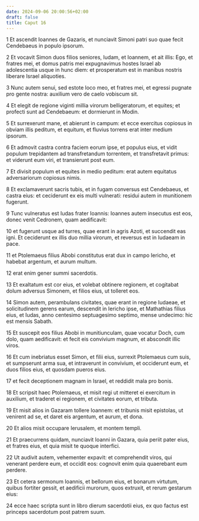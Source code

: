 ```yaml
---
date: 2024-09-06 20:00:56+02:00
draft: false
title: Caput 16
---
```





1 Et ascendit Ioannes de Gazaris, et nunciavit Simoni patri suo quae fecit Cendebaeus in populo ipsorum.

2 Et vocavit Simon duos filios seniores, Iudam, et Ioannem, et ait illis: Ego, et fratres mei, et domus patris mei expugnavimus hostes Israel ab adolescentia usque in hunc diem: et prosperatum est in manibus nostris liberare Israel aliquoties.

3 Nunc autem senui, sed estote loco meo, et fratres mei, et egressi pugnate pro gente nostra: auxilium vero de caelo vobiscum sit.

4 Et elegit de regione viginti millia virorum belligeratorum, et equites; et profecti sunt ad Cendebaeum: et dormierunt in Modin.

5 Et surrexerunt mane, et abierunt in campum: et ecce exercitus copiosus in obviam illis peditum, et equitum, et fluvius torrens erat inter medium ipsorum.

6 Et admovit castra contra faciem eorum ipse, et populus eius, et vidit populum trepidantem ad transfretandum torrentem, et transfretavit primus: et viderunt eum viri, et transierunt post eum.

7 Et divisit populum et equites in medio peditum: erat autem equitatus adversariorum copiosus nimis.

8 Et exclamaverunt sacris tubis, et in fugam conversus est Cendebaeus, et castra eius: et ceciderunt ex eis multi vulnerati: residui autem in munitionem fugerunt.

9 Tunc vulneratus est Iudas frater Ioannis: Ioannes autem insecutus est eos, donec venit Cedronem, quam aedificavit:

10 et fugerunt usque ad turres, quae erant in agris Azoti, et succendit eas igni. Et ceciderunt ex illis duo millia virorum, et reversus est in Iudaeam in pace.

11 et Ptolemaeus filius Abobi constitutus erat dux in campo Iericho, et habebat argentum, et aurum multum.

12 erat enim gener summi sacerdotis.

13 Et exaltatum est cor eius, et volebat obtinere regionem, et cogitabat dolum adversus Simonem, et filios eius, ut tolleret eos.

14 Simon autem, perambulans civitates, quae erant in regione Iudaeae, et solicitudinem gerens earum, descendit in Iericho ipse, et Mathathias filius eius, et Iudas, anno centesimo septuagesimo septimo, mense undecimo: hic est mensis Sabath.

15 Et suscepit eos filius Abobi in munitiunculam, quae vocatur Doch, cum dolo, quam aedificavit: et fecit eis convivium magnum, et abscondit illic viros.

16 Et cum inebriatus esset Simon, et filii eius, surrexit Ptolemaeus cum suis, et sumpserunt arma sua, et intraverunt in convivium, et occiderunt eum, et duos filios eius, et quosdam pueros eius.

17 et fecit deceptionem magnam in Israel, et reddidit mala pro bonis.

18 Et scripsit haec Ptolemaeus, et misit regi ut mitteret ei exercitum in auxilium, et traderet ei regionem, et civitates eorum, et tributa.

19 Et misit alios in Gazaram tollere Ioannem: et tribunis misit epistolas, ut venirent ad se, et daret eis argentum, et aurum, et dona.

20 Et alios misit occupare Ierusalem, et montem templi.

21 Et praecurrens quidam, nunciavit Ioanni in Gazara, quia periit pater eius, et fratres eius, et quia misit te quoque interfici.

22 Ut audivit autem, vehementer expavit: et comprehendit viros, qui venerant perdere eum, et occidit eos: cognovit enim quia quaerebant eum perdere.

23 Et cetera sermonum Ioannis, et bellorum eius, et bonarum virtutum, quibus fortiter gessit, et aedificii murorum, quos extruxit, et rerum gestarum eius:

24 ecce haec scripta sunt in libro dierum sacerdotii eius, ex quo factus est princeps sacerdotum post patrem suum.

